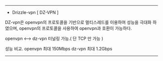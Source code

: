 

 ----------------------------------------------------------------------------------------------------------


* Drizzle-vpn [ DZ-VPN ]

DZ-vpn은 openvpn의 프로토콜을 기반으로 멀티스레드를 이용하여 성능을 극대화 하였으며,
openvpn의 프로토콜을 사용하여 openvpn과 호환이 가능하다.

 openvpn <--> dz-vpn 터널링 가능.( 단 TCP 만 가능 )
 
 
 성능 비교.
 openvpn 최대 150Mbps
 dz-vpn 최대 1.2Gbps
 
 
 ----------------------------------------------------------------------------------------------------------
